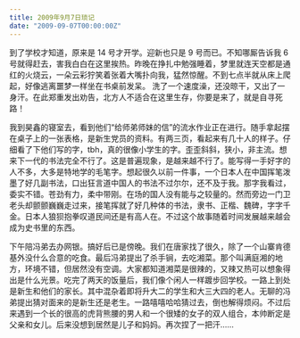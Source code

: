 ```yaml
---
title: 2009年9月7日琐记
date: "2009-09-07T00:00:00Z"
---
```


到了学校才知道，原来是 14 号才开学。迎新也只是 9 号而已。不知哪厮告诉我 6 号就得赶去，害我白白在这里挨热。昨晚在挣扎中勉强睡着，梦里就连天空都是通红的火烧云，一朵云彩狞笑着张着大嘴扑向我，猛然惊醒。不到七点半就从床上爬起，好像逃离噩梦一样坐在书桌前发呆。 洗了一个速度澡，还没晾干，又出了一身汗。在此郑重发出劝告，北方人不适合在这里生存，你要是来了，就是自寻死路！

我到昊鑫的寝室去，看到他们“给师弟师妹的信”的流水作业正在进行。随手拿起摆在桌子上的一张表格，是新生党员的资料。有两三页，看起来有几十人的样子。仔细看了下他们写的字，tbh，真的很像小学生的字。歪歪斜斜，狭小，非主流。想来下一代的书法完全不行了。这是普遍现象，是越来越不行了。能写得一手好字的人不多，大多是特地学的毛笔字。想起很久以前一件事，一个日本人在中国挥笔泼墨了好几副书法，口出狂言道中国人的书法不过尔尔，还不及于我。那字我看过，委实不错。苍劲有力，柔中带刚。在场的国人没有能与之较量的。然而旁边一门卫老头却颤颤巍巍走过来，接笔挥就了好几种体的书法，隶书、正楷、魏碑，字字千金。日本人狼狈抱拳叹道民间还是有高人在。不过这个故事随着时间发展越来越会成为史书里的东西。

下午陪冯弟去办网银。搞好后已是傍晚。我们在唐家找了很久，除了一个山寨肯德基外没什么合意的吃食。最后冯弟提出了杀手锏，去吃湘菜。那个叫满庭湘的地方，环境不错，但居然没有空调。大家都知道湘菜是很辣的，又辣又热可以想象得出是什么光景。吃完了两天的饭量后，我们像个闲人一样踱步回学校。一路上到处是新生和他们的家长。其中混杂着即将升大二的学生和大三大四的老人。无聊的冯弟提出猜对面来的是新生还是老生。一路嘻嘻哈哈猜过去，倒也解得烦闷。不过后来遇到一个长的很高的虎背熊腰的男人和一个很矮的女子的双人组合，本帅断定是父亲和女儿。后来没想到居然是儿子和妈妈。再次捏了一把汗……
